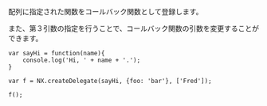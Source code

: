 配列に指定された関数をコールバック関数として登録します。

<div class="long">
また、第３引数の指定を行うことで、コールバック関数の引数を変更することができます。

    var sayHi = function(name){
        console.log('Hi, ' + name + '.');
    }
    
    var f = NX.createDelegate(sayHi, {foo: 'bar'}, ['Fred']);
    
    f();


